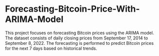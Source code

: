 # Forecasting-Bitcoin-Price-With-ARIMA-Model
This project focuses on forecasting Bitcoin prices using the ARIMA model. The dataset consists of daily closing prices from September 17, 2014 to September 8, 2022. The forecasting is performed to predict Bitcoin prices for the next 7 days based on historical trends.
